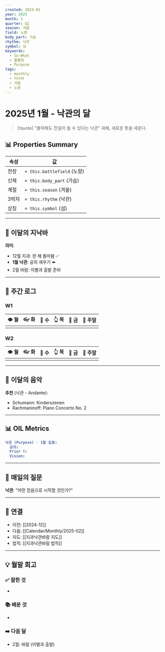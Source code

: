 ```yaml
---
created: 2025-01
year: 2025
month: 1
quarter: Q1
season: 겨울
field: 노량
body_part: 가슴
rhythm: 낙관
symbol: 섬
keywords:
  - So-What
  - 똘똘현
  - Purpose
tags:
  - monthly
  - 지낙바
  - 겨울
  - 노량
---
```


# 2025년 1월 - 낙관의 달

> [!quote] "몰락해도 전설이 될 수 있다는 낙관"
> 새해, 새로운 뜻을 세운다.

## 📊 Properties Summary

| 속성 | 값 |
|------|-----|
| 전장 | `= this.battlefield` (노량) |
| 신체 | `= this.body_part` (가슴) |
| 계절 | `= this.season` (겨울) |
| 3박자 | `= this.rhythm` (낙관) |
| 상징 | `= this.symbol` (섬) |

---

## 🎯 이달의 지낙바

**의미**:
- 12월 지과: 한 해 돌아봄 ✅
- **1월 낙관**: 공의 세우기 ⬅️
- 2월 바람: 이별과 출발 준비

---

## 📅 주간 로그

### W1
| 👁️ 월 | 👓 화 | 🧠 수 | 👆 목 | 🤜 금 | 💨 주말 |
|-------|-------|-------|-------|-------|---------|
|       |       |       |       |       |         |

### W2
| 👁️ 월 | 👓 화 | 🧠 수 | 👆 목 | 🤜 금 | 💨 주말 |
|-------|-------|-------|-------|-------|---------|
|       |       |       |       |       |         |

---

## 🎵 이달의 음악

**추천** (낙관 - Andante):
- Schumann: Kinderszenen
- Rachmaninoff: Piano Concerto No. 2

---

## 📊 OIL Metrics

```yaml
낙관 (Purpose) - 1월 집중:
  공의: 
  Prior τ: 
  Vision: 
```

---

## 💭 매일의 질문

**낙관**: "어떤 믿음으로 시작할 것인가?"

---

## 🔗 연결

- 이전: [[2024-12]]
- 다음: [[Calendar/Monthly/2025-02]]
- 지도: [[지과낙관바람 지도]]
- 법칙: [[지과낙관바람 법칙]]

---

## 💡 월말 회고

### ✅ 잘한 것
- 

### 📚 배운 것
- 

### ➡️ 다음 달
- 2월: 바람 (이별과 출발)
